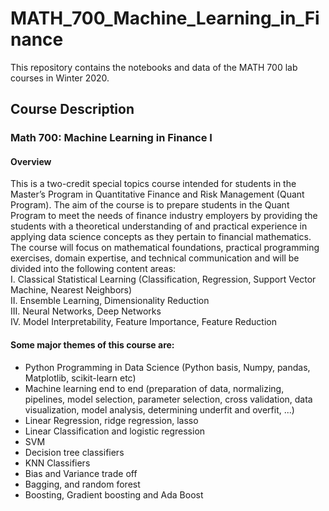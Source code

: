 # MATH_700_Machine_Learning_in_Finance
This repository contains the notebooks and data of the MATH 700 lab courses in Winter 2020.


## Course Description
### Math 700: Machine Learning in Finance I
#### Overview
This is a two-credit special topics course intended for students in the Master’s Program in Quantitative Finance and Risk Management (Quant Program). The aim of the course is to prepare students in the Quant Program to meet the needs of finance industry employers by providing the students with a theoretical understanding of and practical experience in applying data science concepts as they pertain to financial mathematics. The course will focus on mathematical foundations, practical programming exercises, domain expertise, and technical communication and will be divided into the following content areas:
<br> I. Classical Statistical Learning (Classification, Regression, Support Vector Machine, Nearest Neighbors)
<br> II. Ensemble Learning, Dimensionality Reduction
<br> III. Neural Networks, Deep Networks
<br> IV. Model Interpretability, Feature Importance, Feature Reduction

#### Some major themes of this course are:
- Python Programming in Data Science (Python basis, Numpy, pandas, Matplotlib, scikit-learn etc)
- Machine learning end to end (preparation of data, normalizing, pipelines, model selection, parameter selection, cross validation, data visualization, model analysis, determining underfit and overfit, ...)
- Linear Regression, ridge regression, lasso
- Linear Classification and logistic regression
- SVM
- Decision tree classifiers
- KNN Classifiers 
- Bias and Variance trade off
- Bagging, and random forest
- Boosting, Gradient boosting and Ada Boost
